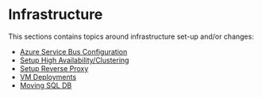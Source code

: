 [title]: # (Infrastructure)
[tags]: # (set-up)
[priority]: # (1)
# Infrastructure

This sections contains topics around infrastructure set-up and/or changes:

* [Azure Service Bus Configuration](ms-az-service-bus.md)
* [Setup High Availability/Clustering](ha_clustering.md)
* [Setup Reverse Proxy](proxy.md)
* [VM Deployments](vm-deployments.md)
* [Moving SQL DB](moving-comb-db.md)

